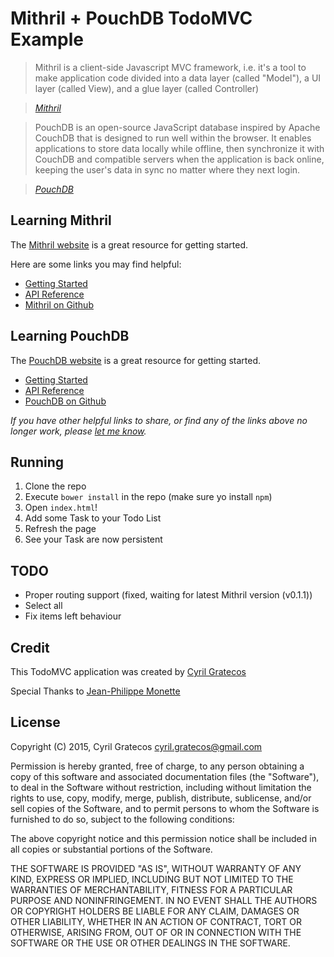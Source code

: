 # Mithril + PouchDB TodoMVC Example

> Mithril is a client-side Javascript MVC framework, i.e. it's a tool to make application code divided into a data layer (called "Model"), a UI layer (called View), and a glue layer (called Controller)

> _[Mithril](http://lhorie.github.io/mithril/)_

> PouchDB is an open-source JavaScript database inspired by Apache CouchDB that is designed to run well within the browser. It enables applications to store data locally while offline, then synchronize it with CouchDB and compatible servers when the application is back online, keeping the user's data in sync no matter where they next login.

> _[PouchDB](https://github.com/pouchdb/pouchdb)_


## Learning Mithril

The [Mithril website](http://lhorie.github.io/mithril/) is a great resource for getting started.

Here are some links you may find helpful:

* [Getting Started](http://lhorie.github.io/mithril/getting-started.html)
* [API Reference](http://lhorie.github.io/mithril/mithril.html)
* [Mithril on Github](https://github.com/lhorie/mithril.js)


## Learning PouchDB

The [PouchDB website](http://pouchdb.com/) is a great resource for getting started.

* [Getting Started](http://pouchdb.com/getting-started.html)
* [API Reference](http://pouchdb.com/api.html)
* [PouchDB on Github](https://github.com/pouchdb/pouchdb)

_If you have other helpful links to share, or find any of the links above no longer work, please [let me know](https://github.com/delaballe/todomvc-mithril-pouchdb/issues)._

## Running

1. Clone the repo
2. Execute `bower install` in the repo (make sure yo install `npm`)
3. Open `index.html`!
4. Add some Task to your Todo List
5. Refresh the page
6. See your Task are now persistent

## TODO

* Proper routing support (fixed, waiting for latest Mithril version (v0.1.1))
* Select all
* Fix items left behaviour

## Credit

This TodoMVC application was created by [Cyril Gratecos](http://www.gratecos.net/) 

Special Thanks to [Jean-Philippe Monette](http://blogue.jpmonette.net/)

## License

Copyright (C) 2015, Cyril Gratecos <cyril.gratecos@gmail.com>

Permission is hereby granted, free of charge, to any person obtaining a copy of this software and associated documentation files (the "Software"), to deal in the Software without restriction, including without limitation the rights to use, copy, modify, merge, publish, distribute, sublicense, and/or sell copies of the Software, and to permit persons to whom the Software is furnished to do so, subject to the following conditions:

The above copyright notice and this permission notice shall be included in all copies or substantial portions of the Software.

THE SOFTWARE IS PROVIDED "AS IS", WITHOUT WARRANTY OF ANY KIND, EXPRESS OR IMPLIED, INCLUDING BUT NOT LIMITED TO THE WARRANTIES OF MERCHANTABILITY, FITNESS FOR A PARTICULAR PURPOSE AND NONINFRINGEMENT. IN NO EVENT SHALL THE AUTHORS OR COPYRIGHT HOLDERS BE LIABLE FOR ANY CLAIM, DAMAGES OR OTHER LIABILITY, WHETHER IN AN ACTION OF CONTRACT, TORT OR OTHERWISE, ARISING FROM, OUT OF OR IN CONNECTION WITH THE SOFTWARE OR THE USE OR OTHER DEALINGS IN THE SOFTWARE.
